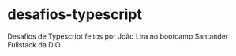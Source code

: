 # desafios-typescript
Desafios de Typescript feitos por João Lira no bootcamp Santander Fullstack da DIO
